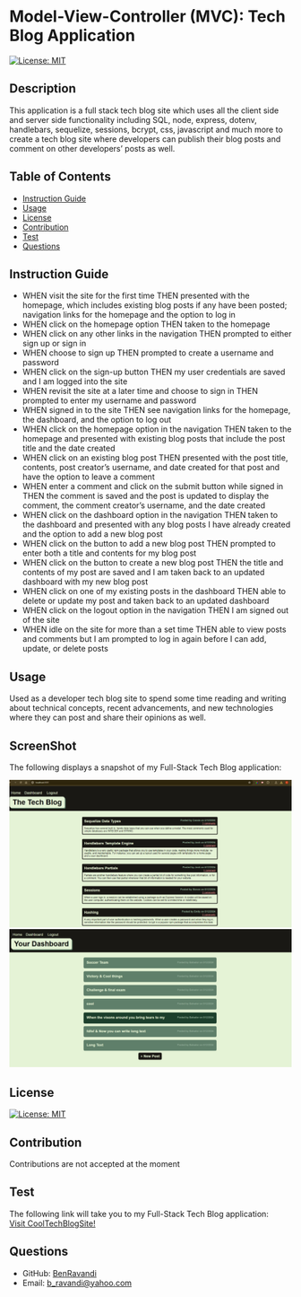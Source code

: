# Model-View-Controller (MVC): Tech Blog Application

[![License: MIT](https://img.shields.io/badge/License-MIT-yellow.svg)](https://opensource.org/licenses/MIT)

## Description

This application is a full stack tech blog site which uses all the client side and server side functionality including SQL, node, express, dotenv, handlebars, sequelize, sessions, bcrypt, css, javascript and much more to create a tech blog site where developers can publish their blog posts and comment on other developers’ posts as well.

## Table of Contents

- [Instruction Guide](#instruction)
- [Usage](#usage)
- [License](#license)
- [Contribution](#contribution)
- [Test](#test)
- [Questions](#questions)

## Instruction Guide

- WHEN visit the site for the first time
  THEN presented with the homepage, which includes existing blog posts if any have been posted; navigation links for the homepage and the option to log in
- WHEN click on the homepage option
  THEN taken to the homepage
- WHEN click on any other links in the navigation
  THEN prompted to either sign up or sign in
- WHEN choose to sign up
  THEN prompted to create a username and password
- WHEN click on the sign-up button
  THEN my user credentials are saved and I am logged into the site
- WHEN revisit the site at a later time and choose to sign in
  THEN prompted to enter my username and password
- WHEN signed in to the site
  THEN see navigation links for the homepage, the dashboard, and the option to log out
- WHEN click on the homepage option in the navigation
  THEN taken to the homepage and presented with existing blog posts that include the post title and the date created
- WHEN click on an existing blog post
  THEN presented with the post title, contents, post creator’s username, and date created for that post and have the option to leave a comment
- WHEN enter a comment and click on the submit button while signed in
  THEN the comment is saved and the post is updated to display the comment, the comment creator’s username, and the date created
- WHEN click on the dashboard option in the navigation
  THEN taken to the dashboard and presented with any blog posts I have already created and the option to add a new blog post
- WHEN click on the button to add a new blog post
  THEN prompted to enter both a title and contents for my blog post
- WHEN click on the button to create a new blog post
  THEN the title and contents of my post are saved and I am taken back to an updated dashboard with my new blog post
- WHEN click on one of my existing posts in the dashboard
  THEN able to delete or update my post and taken back to an updated dashboard
- WHEN click on the logout option in the navigation
  THEN I am signed out of the site
- WHEN idle on the site for more than a set time
  THEN able to view posts and comments but I am prompted to log in again before I can add, update, or delete posts

## Usage

Used as a developer tech blog site to spend some time reading and writing about technical concepts, recent advancements, and new technologies where they can post and share their opinions as well.

## ScreenShot

The following displays a snapshot of my Full-Stack Tech Blog application:

!["Snapshot of my Full-Stack Tech Blog Application".](./Assets/Screenshot%202024-05-12%20225111.png?raw=true>)
!["Snapshot of my Full-Stack Tech Blog Application".](./Assets/Screenshot%202024-05-12%20224841.png?raw=true>)

## License

[![License: MIT](https://img.shields.io/badge/License-MIT-yellow.svg)](https://opensource.org/licenses/MIT)

## Contribution

Contributions are not accepted at the moment

## Test

The following link will take you to my Full-Stack Tech Blog application: <br>
<a href="https://www.loom.com/share/31fa9b97db9a44ee8662a4830a4272c11">Visit CoolTechBlogSite!</a>

## Questions

- GitHub: [BenRavandi](https://github.com/BenRavandi)
- Email: b_ravandi@yahoo.com
